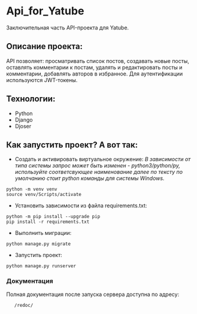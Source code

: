 # Api_for_Yatube
Заключительная часть API-проекта для Yatube.
## Описание проекта:
API позволяет: просматривать список постов, создавать новые посты, оставлять комментарии к постам, удалять и редактировать посты и комментарии, добавлять авторов в избранное.
Для аутентификации используются JWT-токены.
## Технологии:
* Python
* Django
* Djoser
## Как запустить проект? А вот так:
- Cоздать и активировать виртуальное окружение:
*В зависимости от типа системы запрос может быть изменен - python3/python/py, используйте соответсвующее наименование далее по тексту по умолчанию стоит python команды для системы Windows.*

```
python -m venv venv
source venv/Scripts/activate
```
- Установить зависимости из файла requirements.txt:
```
python -m pip install --upgrade pip
pip install -r requirements.txt
```
- Выполнить миграции:
```
python manage.py migrate
```
- Запустить проект:
```
python manage.py runserver
```
### Документация
Полная документация после запуска сервера доступна по адресу:
```
   /redoc/
```